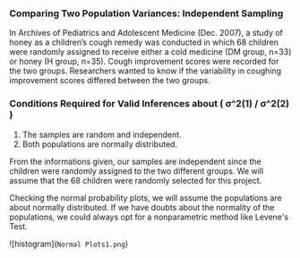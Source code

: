 ### Comparing Two Population Variances: Independent Sampling
In Archives of Pediatrics and Adolescent Medicine (Dec. 2007), a study of honey as a children’s cough remedy was conducted in which 68 children were randomly assigned to receive either a cold medicine (DM group, n=33) or honey (H group, n=35). Cough improvement scores were recorded for the two groups. Researchers wanted to know if the variability in coughing improvement scores differed between the two groups.

### Conditions Required for Valid Inferences about ( σ^2(1) / σ^2(2) ) 
1. The samples are random and independent.
2. Both populations are normally distributed.

From the informations given, our samples are independent since the children were randomly assigned to the two different groups. We will assume that the 68 children were randomly selected for this project.

Checking the normal probability plots, we will assume the populations are about normally distributed. If we have doubts about the normality of the populations, we could always opt for a nonparametric method like Levene's Test. 

![histogram](`Normal Plots1.png`)
